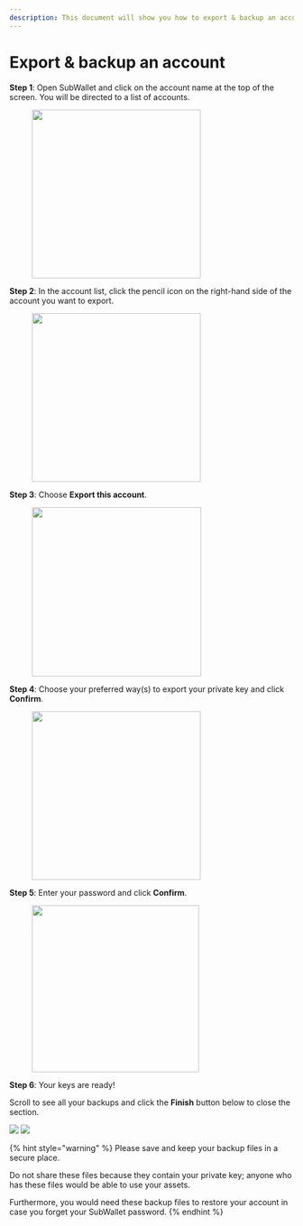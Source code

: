 ```yaml
---
description: This document will show you how to export & backup an account on SubWallet.
---
```


# Export & backup an account

**Step 1**: Open SubWallet and click on the account name at the top of the screen. You will be directed to a list of accounts.

<div align="left">

<figure><img src="../../.gitbook/assets/image (127).png" alt="" width="299"><figcaption></figcaption></figure>

</div>

**Step 2**: In the account list, click the pencil icon on the right-hand side of the account you want to export.&#x20;

<div align="left">

<figure><img src="../../.gitbook/assets/image (128).png" alt="" width="299"><figcaption></figcaption></figure>

</div>

**Step 3**: Choose **Export this account**.

<div align="left">

<figure><img src="../../.gitbook/assets/image (126).png" alt="" width="300"><figcaption></figcaption></figure>

</div>

**Step 4**: Choose your preferred way(s) to export your private key and click **Confirm**.

<div align="left">

<figure><img src="../../.gitbook/assets/image (129).png" alt="" width="299"><figcaption></figcaption></figure>

</div>

&#x20;**Step 5**: Enter your password and click **Confirm**.&#x20;

<div align="left">

<figure><img src="../../.gitbook/assets/image (130).png" alt="" width="296"><figcaption></figcaption></figure>

</div>

**Step 6**: Your keys are ready!

Scroll to see all your backups and click the **Finish** button below to close the section.&#x20;

![](<../../.gitbook/assets/image (133).png>) ![](<../../.gitbook/assets/image (28).png>)

{% hint style="warning" %}
Please save and keep your backup files in a secure place.&#x20;

Do not share these files because they contain your private key; anyone who has these files would be able to use your assets.

Furthermore, you would need these backup files to restore your account in case you forget your SubWallet password.
{% endhint %}

